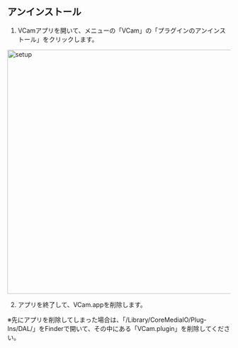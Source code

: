 アンインストール
---

1. VCamアプリを開いて、メニューの「VCam」の「プラグインのアンインストール」をクリックします。

<img width="551" alt="setup" src="https://user-images.githubusercontent.com/8188636/153762324-dfb814f8-00e5-4508-95c6-726cf852619f.png">

2. アプリを終了して、VCam.appを削除します。


※先にアプリを削除してしまった場合は、「/Library/CoreMediaIO/Plug-Ins/DAL/」をFinderで開いて、その中にある「VCam.plugin」を削除してください。

